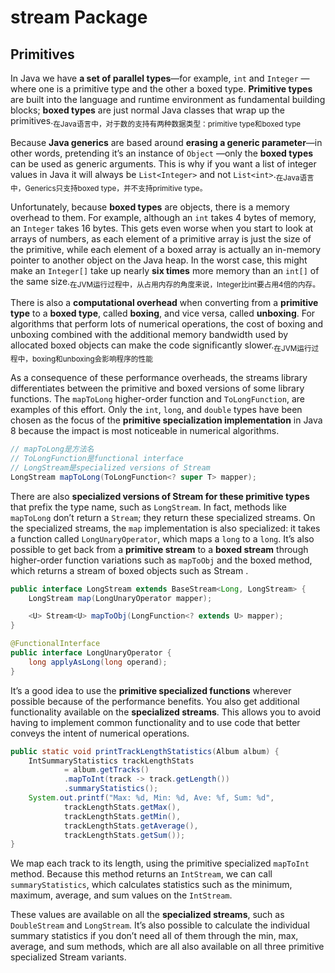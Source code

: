 # stream Package

## Primitives

In Java we have **a set of parallel types**—for example, `int` and `Integer` —where one is a primitive type and the other a boxed type. **Primitive types** are built into the language and runtime environment as fundamental building blocks; **boxed types** are just normal Java classes that wrap up the primitives.<sub>在Java语言中，对于数的支持有两种数据类型：primitive type和boxed type</sub>

Because **Java generics** are based around **erasing a generic parameter**—in other words, pretending it’s an instance of `Object` —only the **boxed types** can be used as generic arguments. This is why if you want a list of integer values in Java it will always be `List<Integer>` and not `List<int>`.<sub>在Java语言中，Generics只支持boxed type，并不支持primitive type。</sub>

Unfortunately, because **boxed types** are objects, there is a memory overhead to them. For example, although an `int` takes 4 bytes of memory, an `Integer` takes 16 bytes. This gets even worse when you start to look at arrays of numbers, as each element of a primitive array is just the size of the primitive, while each element of a boxed array is actually an in-memory pointer to another object on the Java heap. In the worst case, this might make an `Integer[]` take up nearly **six times** more memory than an `int[]` of the same size.<sub>在JVM运行过程中，从占用内存的角度来说，Integer比int要占用4倍的内存。</sub>

There is also a **computational overhead** when converting from a **primitive type** to a **boxed type**, called **boxing**, and vice versa, called **unboxing**. For algorithms that perform lots of numerical operations, the cost of boxing and unboxing combined with the additional memory bandwidth used by allocated boxed objects can make the code significantly slower.<sub>在JVM运行过程中，boxing和unboxing会影响程序的性能</sub>

As a consequence of these performance overheads, the streams library differentiates between the primitive and boxed versions of some library functions. The `mapToLong` higher-order function and `ToLongFunction`, are examples of this effort. Only the `int`, `long`, and `double` types have been chosen as the focus of the **primitive specialization implementation** in Java 8 because the impact is most noticeable in numerical algorithms.

```java
// mapToLong是方法名
// ToLongFunction是functional interface
// LongStream是specialized versions of Stream
LongStream mapToLong(ToLongFunction<? super T> mapper);
```

There are also **specialized versions of Stream for these primitive types** that prefix the type name, such as `LongStream`. In fact, methods like `mapToLong` don’t return a `Stream`; they return these specialized streams. On the specialized streams, the `map` implementation is also specialized: it takes a function called `LongUnaryOperator`,  which maps a `long` to a `long`. It’s also possible to get back from a **primitive stream** to a **boxed stream** through higher-order function variations such as `mapToObj` and the boxed method, which returns a stream of boxed objects such as Stream<Long> .

```java
public interface LongStream extends BaseStream<Long, LongStream> {
    LongStream map(LongUnaryOperator mapper);

    <U> Stream<U> mapToObj(LongFunction<? extends U> mapper);
}

@FunctionalInterface
public interface LongUnaryOperator {
    long applyAsLong(long operand);
}
```

It’s a good idea to use the **primitive specialized functions** wherever possible because of the performance benefits. You also get additional functionality available on the **specialized streams**. This allows you to avoid having to implement common functionality and to use code that better conveys the intent of numerical operations.

```java
public static void printTrackLengthStatistics(Album album) {
    IntSummaryStatistics trackLengthStats
            = album.getTracks()
            .mapToInt(track -> track.getLength())
            .summaryStatistics();
    System.out.printf("Max: %d, Min: %d, Ave: %f, Sum: %d",
            trackLengthStats.getMax(),
            trackLengthStats.getMin(),
            trackLengthStats.getAverage(),
            trackLengthStats.getSum());
}
```

We map each track to its length, using the primitive specialized `mapToInt` method. Because this method returns an `IntStream`, we can call `summaryStatistics`, which calculates statistics such as the minimum, maximum, average, and sum values on the `IntStream`.

These values are available on all the **specialized streams**, such as `DoubleStream` and `LongStream`. It’s also possible to calculate the individual summary statistics if you don’t need all of them through the min, max, average, and sum methods, which are all also available on all three primitive specialized Stream variants.














